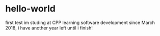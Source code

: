# hello-world
first test
im studing at CPP learning software development since March 2018, i have another year left until i finish!
